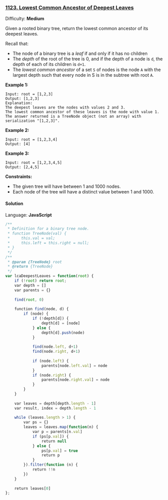 ### [1123\. Lowest Common Ancestor of Deepest Leaves](https://leetcode.com/problems/lowest-common-ancestor-of-deepest-leaves/)

Difficulty: **Medium**


Given a rooted binary tree, return the lowest common ancestor of its deepest leaves.

Recall that:

*   The node of a binary tree is a _leaf_ if and only if it has no children
*   The _depth_ of the root of the tree is 0, and if the depth of a node is `d`, the depth of each of its children is `d+1`.
*   The _lowest common ancestor_ of a set `S` of nodes is the node `A` with the largest depth such that every node in S is in the subtree with root `A`.

**Example 1:**

```
Input: root = [1,2,3]
Output: [1,2,3]
Explanation: 
The deepest leaves are the nodes with values 2 and 3.
The lowest common ancestor of these leaves is the node with value 1.
The answer returned is a TreeNode object (not an array) with serialization "[1,2,3]".
```

**Example 2:**

```
Input: root = [1,2,3,4]
Output: [4]
```

**Example 3:**

```
Input: root = [1,2,3,4,5]
Output: [2,4,5]
```

**Constraints:**

*   The given tree will have between 1 and 1000 nodes.
*   Each node of the tree will have a distinct value between 1 and 1000.


#### Solution

Language: **JavaScript**

```javascript
/**
 * Definition for a binary tree node.
 * function TreeNode(val) {
 *     this.val = val;
 *     this.left = this.right = null;
 * }
 */
/**
 * @param {TreeNode} root
 * @return {TreeNode}
 */
var lcaDeepestLeaves = function(root) {
    if (!root) return root;
    var depth = []
    var parents = {}
    
    find(root, 0)
    
    function find(node, d) {
        if (node) {
            if (!depth[d]) {
                depth[d] = [node]
            } else {
                depth[d].push(node)
            }
            
            find(node.left, d+1)
            find(node.right, d+1)
            
            if (node.left) {
                parents[node.left.val] = node
            }
            if (node.right) {
                parents[node.right.val] = node
            }
        }
    }
    
    var leaves = depth[depth.length - 1]
    var result, index = depth.length - 1
    
    while (leaves.length > 1) {
        var ps = {}
        leaves = leaves.map(function(n) {
            var p = parents[n.val]
            if (ps[p.val]) {
                return null
            } else {
                ps[p.val] = true
                return p
            }
        }).filter(function (n) {
            return !!n
        })
    }
    
    return leaves[0]
};
```
